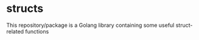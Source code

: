 # structs
This repository/package is a Golang library containing some useful struct-related functions
